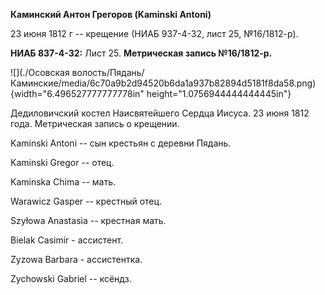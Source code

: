 **Каминский Антон Грегоров (Kaminski Antoni)**

23 июня 1812 г -- крещение (НИАБ 937-4-32, лист 25, №16/1812-р).

**НИАБ 837-4-32:** Лист 25. **Метрическая запись №16/1812-р.**

![](./Осовская волость/Пядань/Каминские/media/6c70a9b2d94520b6da1a937b82894d5181f8da58.png){width="6.496527777777778in"
height="1.0756944444444445in"}

Дедиловичский костел Наисвятейшего Сердца Иисуса. 23 июня 1812 года.
Метрическая запись о крещении.

Kaminski Antoni -- сын крестьян с деревни Пядань.

Kaminski Gregor -- отец.

Kaminska Chima -- мать.

Warawicz Gasper -- крестный отец.

Szyłowa Anastasia -- крестная мать.

Bielak Casimir - ассистент.

Zyzowa Barbara - ассистентка.

Zychowski Gabriel -- ксёндз.
